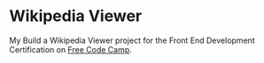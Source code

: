 # Wikipedia Viewer

My Build a Wikipedia Viewer project for the Front End Development Certification on [Free Code Camp](https://www.freecodecamp.com).
